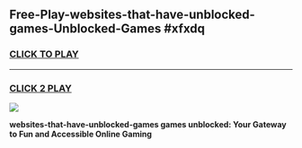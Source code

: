 
## Free-Play-websites-that-have-unblocked-games-Unblocked-Games #xfxdq
<h3>
<a href="https://news.freeplayer.one?title=websites-that-have-unblocked-games&ref=8M">CLICK TO PLAY</a></h3>
<hr>

<h3>
<a href="https://news.freeplayer.one?title=websites-that-have-unblocked-games&ref=8M">CLICK 2 PLAY</a>
  
</h3>

<a href="https://news.freeplayer.one?title=websites-that-have-unblocked-games&ref=8M"><img src="https://clearcache.store/games.png"></a>


**websites-that-have-unblocked-games games unblocked: Your Gateway to Fun and Accessible Online Gaming**
